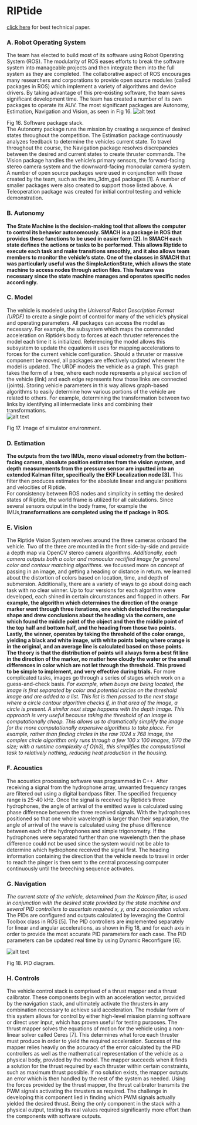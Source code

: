 # RIPtide
  [click here](https://robonation.org/sites/default/files/TheOhioStateUni_2016_RoboSub_Journal.pdf) for best technical paper.

### A. Robot Operating System
The team has elected to build most of its software using Robot Operating System (ROS). The modularity of ROS eases efforts to break the software system into manageable projects and then integrate them into the full system as they are completed. The collaborative aspect of ROS encourages many researchers and corporations to provide open source modules (called
packages in ROS) which implement a variety of algorithms and device drivers. By taking advantage of this pre-existing
software, the team saves significant development time.
The team has created a number of its own packages to
operate its AUV. The most significant packages are
Autonomy, Estimation, Navigation and Vision, as seen in
Fig 16.
![alt text](https://github.com/ajaykumarr123/ros_sandbox/blob/master/images_doc/Screenshot_2019-05-27%20%EF%80%A0%20-%20TheOhioStateUni_2016_RoboSub_Journal%20pdf.png)

Fig 16. Software package stack.</br>
The Autonomy package runs the mission by creating a
sequence of desired states throughout the competition. The
Estimation package continuously analyzes feedback to
determine the vehicles current state. To travel throughout the
course, the Navigation package resolves discrepancies
between the desired and current states to create thruster
commands. The Vision package handles the vehicle’s
primary sensors, the forward-facing stereo camera system
and the downward-facing monocular camera system.
A number of open source packages were used in
conjunction with those created by the team, such as the
imu_3dm_gx4 packages [1].
A number of smaller packages were also created to
support those listed above. A
Teleoperation package was created for initial control testing
and vehicle demonstration. 
### B. Autonomy
**The State Machine is the decision-making tool that allows
the computer to control its behavior autonomously. SMACH
is a package in ROS that provides these functions to be used
in easier form [2]. In SMACH each state defines the actions
or tasks to be performed. This allows Riptide to execute each
task and make transitions smoothly, and it also allows team
members to monitor the vehicle’s state. One of the classes in
SMACH that was particularly useful was the
SimpleActionState, which allows the state machine to access
nodes through action files. This feature was necessary since
the state machine manages and operates specific nodes
accordingly.**

### C. Model
The vehicle is modeled using the *Universal Robot Description Format (URDF)* to create a single point of
control for many of the vehicle’s physical and operating parameters. All packages can access the model as necessary.
For example, the subsystem which maps the commanded acceleration on Riptide’s body to forces at each thruster
references the model each time it is initialized. Referencing the model allows this subsystem to update the equations it
uses for mapping accelerations to forces for the current vehicle configuration. Should a thruster or massive
component be moved, all packages are effectively updated whenever the model is updated.
The URDF models the vehicle as a graph. This graph takes the form of a tree, where each node represents a physical
section of the vehicle (link) and each edge represents how those links are connected (joints). Storing vehicle parameters
in this way allows graph-based algorithms to easily determine how various portions of the vehicle are related to
others. For example, determining the transformation between two links by identifying all intermediate links and combining
their transformations.  
![alt text](https://github.com/ajaykumarr123/ros_sandbox/blob/master/images_doc/Screenshot_2019-05-27%20%EF%80%A0%20-%20TheOhioStateUni_2016_RoboSub_Journal%20pdf(1).png)

Fig 17. Image of simulator environment.

### D. Estimation
**The outputs from the two IMUs, mono visual odometry from the bottom-facing camera, absolute position estimates
from the vision system, and depth measurements from the pressure sensor are inputted into an extended Kalman filter,
specifically the EKF Localization node [3].** This filter then produces estimates for the absolute linear and angular
positions and velocities of Riptide.</br>
For consistency between ROS nodes and simplicity in
setting the desired states of Riptide, the world frame is
utilized for all calculations. Since several sensors output in 
the body frame, for example the IMUs,**transformations are completed using the tf package in ROS**.

### E. Vision
The Riptide Vision System revolves around the three
cameras onboard the vehicle. Two of the three are mounted
in the front side-by-side and provide a depth map via
OpenCV stereo camera algorithms. *Additionally, each
camera outputs both a color and monocular rectified image
for general color and contour matching algorithms*.
we focussed more on concept of passing in an image, and getting a
heading or distance in return.
we learned about the distortion of colors based on location, time, and depth of
submersion. Additionally, there are a variety of ways to go about doing each task with no clear winner. Up to four
versions for each algorithm were developed, each shined in certain circumstances and flopped in others. **For example, the
algorithm which determines the direction of the orange marker went through three iterations, one which detected the
rectangular shape and drew conclusions about the heading via the corners, one which found the middle point of the
object and then the middle point of the top half and bottom
half, and the heading from those two points. Lastly, the
winner, operates by taking the threshold of the color orange,
yielding a black and white image, with white points being
where orange is in the original, and an average line is
calculated based on those points. The theory is that the
distribution of points will always form a best fit line in the
direction of the marker, no matter how cloudy the water or
the small differences in color which are not let through the
threshold. This proved to be simple to implement, and very
effective during trials.**
For more complicated tasks, images go through a series of
stages which work on a guess-and-check basis. *For example,
when buoys are being located, the image is first separated by
color and potential circles on the threshold image and are
added to a list. This list is then passed to the next stage where
a circle contour algorithm checks if, in that area of the image,
a circle is present. A similar next stage happens with the
depth image. This approach is very useful because taking the
threshold of an image is computationally cheap. This allows
us to dramatically simplify the image for the more
computationally expensive algorithms to take place. For
example, rather than finding circles in the raw 1024 x 768
image, the complex circle algorithm only runs through a few
100 x 100 images, 1/70 the size; with a runtime complexity
of O(n3), this simplifies the computational task to relatively
nothing, reducing heat production in the housing.*

### F. Acoustics
The acoustics processing software was programmed in C++. After
receiving a signal from the hydrophone array, unwanted
frequency ranges are filtered out using a digital bandpass
filter. The specified frequency range is 25-40 kHz.
Once the signal is received by Riptide’s three
hydrophones, the angle of arrival of the emitted wave is
calculated using phase difference between the three received
signals. With the hydrophones positioned so that one whole
wavelength is larger than their separation, the angle of arrival
of the wave is calculated using the phase difference between
each of the hydrophones and simple trigonometry. If the
hydrophones were separated further than one wavelength
then the phase difference could not be used since the system
would not be able to determine which hydrophone received
the signal first.
The heading information containing the direction that the
vehicle needs to travel in order to reach the pinger is then
sent to the central processing computer continuously until the
breeching sequence activates.
### G. Navigation
*The current state of the vehicle, determined from the
Kalman filter, is used in conjunction with the desired state
provided by the state machine and several PID controllers to
ascertain required x, y, and z acceleration values.* The PIDs
are configured and outputs calculated by leveraging the
Control Toolbox class in ROS [5]. The PID controllers are
implemented separately for linear and angular accelerations,
as shown in Fig 18, and for each axis in order to provide the
most accurate PID parameters for each case. The PID
parameters can be updated real time by using Dynamic
Reconfigure [6].

![alt text](https://github.com/ajaykumarr123/ros_sandbox/blob/master/images_doc/Screenshot_2019-05-27%20%EF%80%A0%20-%20TheOhioStateUni_2016_RoboSub_Journal%20pdf(2).png)

Fig 18. PID diagram.

### H. Controls
The vehicle control stack is comprised of a thrust mapper
and a thrust calibrator. These components begin with an
acceleration vector, provided by the navigation stack, and
ultimately activate the thrusters in any combination
necessary to achieve said acceleration. The modular form of
this system allows for control by either high-level mission
planning software or direct user input, which has proven
useful for testing purposes.
The thrust mapper solves the equations of motion for the
vehicle using a non-linear solver called Ceres [7]. This
determines what force each thruster must produce in order to
yield the required acceleration. Success of the mapper relies
heavily on the accuracy of the error calculated by the PID
controllers as well as the mathematical representation of the
vehicle as a physical body, provided by the model. The
mapper succeeds when it finds a solution for the thrust
required by each thruster within certain constraints, such as
maximum thrust possible. If no solution exists, the mapper
outputs an error which is then handled by the rest of the
system as needed.
Using the forces provided by the thrust mapper, the thrust
calibrator transmits the PWM signals activating the thrusters
as required. The challenge in developing this component lied
in finding which PWM signals actually yielded the desired
thrust. Being the only component in the stack with a physical
output, testing its real values required significantly more
effort than the components with software outputs.
